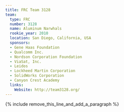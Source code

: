 ```yaml
---
title: FRC Team 3128
team:
  type: FRC
  number: 3128
  name: Aluminum Narwhals
  rookie_year: 2010
  location: San Diego, California, USA
  sponsors:
  - Gene Haas Foundation
  - Qualcomm Inc.
  - Nordson Corporation Foundation
  - ViaSat, Inc.
  - Leidos
  - Lockheed Martin Corporation
  - SolidWorks Corporation
  - Canyon Crest Academy
  links:
    Website: http://team3128.org/
---
```


{% include remove_this_line_and_add_a_paragraph %}